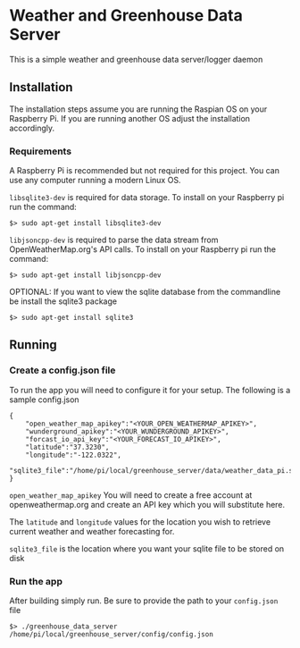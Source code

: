 # Weather and Greenhouse Data Server
This is a simple weather and greenhouse data server/logger daemon

## Installation

The installation steps assume you are running the Raspian OS on your Raspberry Pi. If you are running another OS adjust the installation accordingly.

### Requirements
A Raspberry Pi is recommended but not required for this project. You can use any computer running a modern Linux OS.

`libsqlite3-dev` is required for data storage. To install on your Raspberry pi run the command:
```
$> sudo apt-get install libsqlite3-dev
```

`libjsoncpp-dev` is required to parse the data stream from OpenWeatherMap.org's API calls. To install on your Raspberry pi run the command:
```
$> sudo apt-get install libjsoncpp-dev
```

OPTIONAL: If you want to view the sqlite database from the commandline be install the sqlite3 package
```
$> sudo apt-get install sqlite3
```

## Running

### Create a config.json file

To run the app you will need to configure it for your setup. The following is a sample config.json
```
{
    "open_weather_map_apikey":"<YOUR_OPEN_WEATHERMAP_APIKEY>",
    "wunderground_apikey":"<YOUR_WUNDERGROUND_APIKEY>",
    "forcast_io_api_key":"<YOUR_FORECAST_IO_APIKEY>",
    "latitude":"37.3230",
    "longitude":"-122.0322",
    "sqlite3_file":"/home/pi/local/greenhouse_server/data/weather_data_pi.sqlite"
}
```

`open_weather_map_apikey` You will need to create a free account at openweathermap.org and create an API key which you will substitute here.

The `latitude` and `longitude` values for the location you wish to retrieve current weather and weather forecasting for.

`sqlite3_file` is the location where you want your sqlite file to be stored on disk


### Run the app

After building simply run. Be sure to provide the path to your `config.json` file
```
$> ./greenhouse_data_server /home/pi/local/greenhouse_server/config/config.json
```
